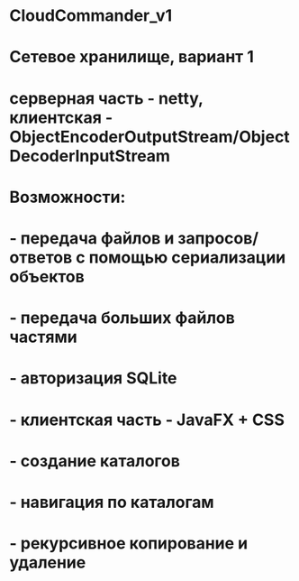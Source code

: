 # CloudCommander_v1
# Сетевое хранилище, вариант 1
# серверная часть - netty, клиентская - ObjectEncoderOutputStream/ObjectDecoderInputStream
# Возможности:
# - передача файлов и запросов/ответов с помощью сериализации объектов
# - передача больших файлов частями
# - авторизация SQLite
# - клиентская часть - JavaFX + CSS
# - создание каталогов
# - навигация по каталогам
# - рекурсивное копирование и удаление
